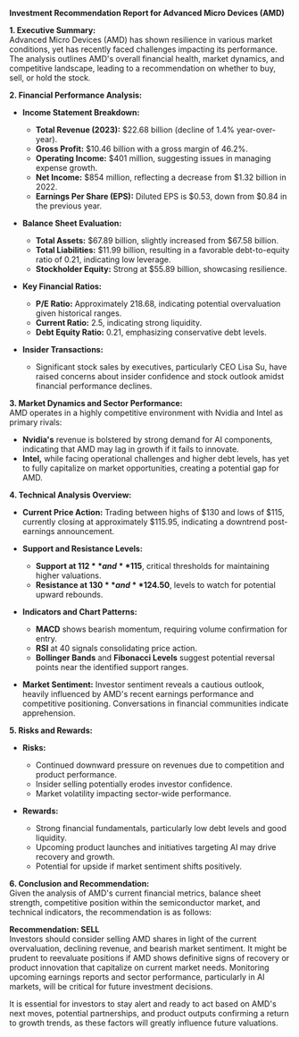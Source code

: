 **Investment Recommendation Report for Advanced Micro Devices (AMD)**  

**1. Executive Summary:**  
Advanced Micro Devices (AMD) has shown resilience in various market conditions, yet has recently faced challenges impacting its performance. The analysis outlines AMD's overall financial health, market dynamics, and competitive landscape, leading to a recommendation on whether to buy, sell, or hold the stock.

**2. Financial Performance Analysis:**  

- **Income Statement Breakdown:**  
  - **Total Revenue (2023):** $22.68 billion (decline of 1.4% year-over-year).  
  - **Gross Profit:** $10.46 billion with a gross margin of 46.2%.  
  - **Operating Income:** $401 million, suggesting issues in managing expense growth.  
  - **Net Income:** $854 million, reflecting a decrease from $1.32 billion in 2022.  
  - **Earnings Per Share (EPS):** Diluted EPS is $0.53, down from $0.84 in the previous year.

- **Balance Sheet Evaluation:**  
  - **Total Assets:** $67.89 billion, slightly increased from $67.58 billion.  
  - **Total Liabilities:** $11.99 billion, resulting in a favorable debt-to-equity ratio of 0.21, indicating low leverage.  
  - **Stockholder Equity:** Strong at $55.89 billion, showcasing resilience.

- **Key Financial Ratios:**  
  - **P/E Ratio:** Approximately 218.68, indicating potential overvaluation given historical ranges.  
  - **Current Ratio:** 2.5, indicating strong liquidity.  
  - **Debt Equity Ratio:** 0.21, emphasizing conservative debt levels.

- **Insider Transactions:**  
  - Significant stock sales by executives, particularly CEO Lisa Su, have raised concerns about insider confidence and stock outlook amidst financial performance declines.

**3. Market Dynamics and Sector Performance:**  
AMD operates in a highly competitive environment with Nvidia and Intel as primary rivals:
- **Nvidia's** revenue is bolstered by strong demand for AI components, indicating that AMD may lag in growth if it fails to innovate.  
- **Intel,** while facing operational challenges and higher debt levels, has yet to fully capitalize on market opportunities, creating a potential gap for AMD.

**4. Technical Analysis Overview:**  

- **Current Price Action:** Trading between highs of $130 and lows of $115, currently closing at approximately $115.95, indicating a downtrend post-earnings announcement.
  
- **Support and Resistance Levels:**  
  - **Support at $112** and **$115**, critical thresholds for maintaining higher valuations.  
  - **Resistance at $130** and **$124.50**, levels to watch for potential upward rebounds.  

- **Indicators and Chart Patterns:**  
  - **MACD** shows bearish momentum, requiring volume confirmation for entry.  
  - **RSI** at 40 signals consolidating price action.  
  - **Bollinger Bands** and **Fibonacci Levels** suggest potential reversal points near the identified support ranges.

- **Market Sentiment:** Investor sentiment reveals a cautious outlook, heavily influenced by AMD's recent earnings performance and competitive positioning. Conversations in financial communities indicate apprehension.

**5. Risks and Rewards:**  
- **Risks:**  
  - Continued downward pressure on revenues due to competition and product performance.  
  - Insider selling potentially erodes investor confidence.  
  - Market volatility impacting sector-wide performance.

- **Rewards:**  
  - Strong financial fundamentals, particularly low debt levels and good liquidity.  
  - Upcoming product launches and initiatives targeting AI may drive recovery and growth.  
  - Potential for upside if market sentiment shifts positively.

**6. Conclusion and Recommendation:**  
Given the analysis of AMD's current financial metrics, balance sheet strength, competitive position within the semiconductor market, and technical indicators, the recommendation is as follows:

**Recommendation: SELL**  
Investors should consider selling AMD shares in light of the current overvaluation, declining revenue, and bearish market sentiment. It might be prudent to reevaluate positions if AMD shows definitive signs of recovery or product innovation that capitalize on current market needs. Monitoring upcoming earnings reports and sector performance, particularly in AI markets, will be critical for future investment decisions.

It is essential for investors to stay alert and ready to act based on AMD's next moves, potential partnerships, and product outputs confirming a return to growth trends, as these factors will greatly influence future valuations.
```